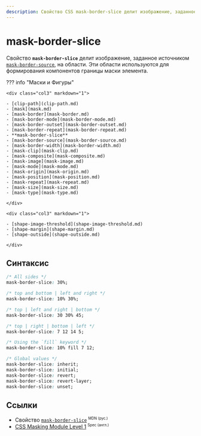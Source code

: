 ```yaml
---
description: Свойство CSS mask-border-slice делит изображение, заданное источником mask-border-source, на области. Эти области используются для формирования компонентов границы маски элемента.
---
```


# mask-border-slice

Свойство **`mask-border-slice`** делит изображение, заданное источником [`mask-border-source`](mask-border-source.md), на области. Эти области используются для формирования компонентов границы маски элемента.

??? info "Маски и Фигуры"

    <div class="col3" markdown="1">

    - [clip-path](clip-path.md)
    - [mask](mask.md)
    - [mask-border](mask-border.md)
    - [mask-border-mode](mask-border-mode.md)
    - [mask-border-outset](mask-border-outset.md)
    - [mask-border-repeat](mask-border-repeat.md)
    - **mask-border-slice**
    - [mask-border-source](mask-border-source.md)
    - [mask-border-width](mask-border-width.md)
    - [mask-clip](mask-clip.md)
    - [mask-composite](mask-composite.md)
    - [mask-image](mask-image.md)
    - [mask-mode](mask-mode.md)
    - [mask-origin](mask-origin.md)
    - [mask-position](mask-position.md)
    - [mask-repeat](mask-repeat.md)
    - [mask-size](mask-size.md)
    - [mask-type](mask-type.md)

    </div>

    <div class="col3" markdown="1">

    - [shape-image-threshold](shape-image-threshold.md)
    - [shape-margin](shape-margin.md)
    - [shape-outside](shape-outside.md)

    </div>

## Синтаксис

```css
/* All sides */
mask-border-slice: 30%;

/* top and bottom | left and right */
mask-border-slice: 10% 30%;

/* top | left and right | bottom */
mask-border-slice: 30 30% 45;

/* top | right | bottom | left */
mask-border-slice: 7 12 14 5;

/* Using the `fill` keyword */
mask-border-slice: 10% fill 7 12;

/* Global values */
mask-border-slice: inherit;
mask-border-slice: initial;
mask-border-slice: revert;
mask-border-slice: revert-layer;
mask-border-slice: unset;
```

## Ссылки

- Свойство [`mask-border-slice`](https://developer.mozilla.org/ru/docs/Web/CSS/mask-border-slice) <sup><small>MDN (рус.)</small></sup>
- [CSS Masking Module Level 1](https://drafts.fxtf.org/css-masking/#the-mask-border-slice) <sup><small>Spec (англ.)</small></sup>
